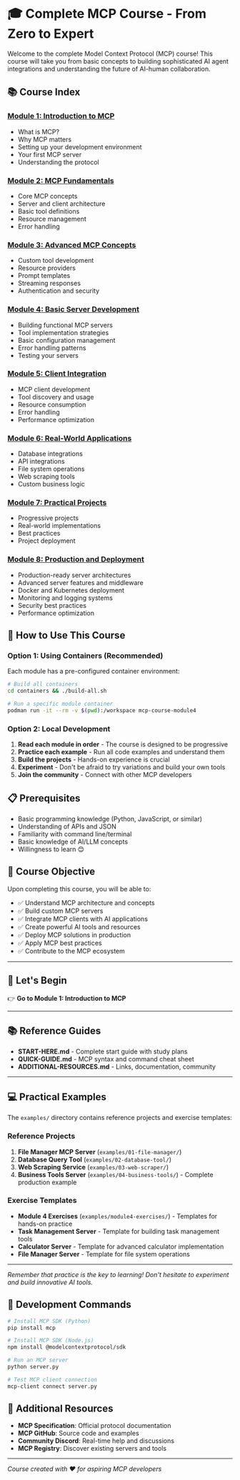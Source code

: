 # 🎓 Complete MCP Course - From Zero to Expert

Welcome to the complete Model Context Protocol (MCP) course! This course will take you from basic concepts to building sophisticated AI agent integrations and understanding the future of AI-human collaboration.

## 📚 Course Index

### **[Module 1: Introduction to MCP](module-01-introduction/README.md)**

* What is MCP?
* Why MCP matters
* Setting up your development environment
* Your first MCP server
* Understanding the protocol

### **[Module 2: MCP Fundamentals](module-02-fundamentals/README.md)**

* Core MCP concepts
* Server and client architecture
* Basic tool definitions
* Resource management
* Error handling

### **[Module 3: Advanced MCP Concepts](module-03-advanced-concepts/README.md)**

* Custom tool development
* Resource providers
* Prompt templates
* Streaming responses
* Authentication and security

### **[Module 4: Basic Server Development](module-04-server-development/README.md)**

* Building functional MCP servers
* Tool implementation strategies
* Basic configuration management
* Error handling patterns
* Testing your servers

### **[Module 5: Client Integration](module-05-client-integration/README.md)**

* MCP client development
* Tool discovery and usage
* Resource consumption
* Error handling
* Performance optimization

### **[Module 6: Real-World Applications](module-06-real-world-applications/README.md)**

* Database integrations
* API integrations
* File system operations
* Web scraping tools
* Custom business logic

### **[Module 7: Practical Projects](module-07-practical-projects/README.md)**

* Progressive projects
* Real-world implementations
* Best practices
* Project deployment

### **[Module 8: Production and Deployment](module-08-production-deployment/README.md)**

* Production-ready server architectures
* Advanced server features and middleware
* Docker and Kubernetes deployment
* Monitoring and logging systems
* Security best practices
* Performance optimization

## 🚀 How to Use This Course

### Option 1: Using Containers (Recommended)
Each module has a pre-configured container environment:

```bash
# Build all containers
cd containers && ./build-all.sh

# Run a specific module container
podman run -it --rm -v $(pwd):/workspace mcp-course-module4
```

### Option 2: Local Development
1. **Read each module in order** - The course is designed to be progressive
2. **Practice each example** - Run all code examples and understand them
3. **Build the projects** - Hands-on experience is crucial
4. **Experiment** - Don't be afraid to try variations and build your own tools
5. **Join the community** - Connect with other MCP developers

## 📋 Prerequisites

* Basic programming knowledge (Python, JavaScript, or similar)
* Understanding of APIs and JSON
* Familiarity with command line/terminal
* Basic knowledge of AI/LLM concepts
* Willingness to learn 😊

## 🎯 Course Objective

Upon completing this course, you will be able to:

* ✅ Understand MCP architecture and concepts
* ✅ Build custom MCP servers
* ✅ Integrate MCP clients with AI applications
* ✅ Create powerful AI tools and resources
* ✅ Deploy MCP solutions in production
* ✅ Apply MCP best practices
* ✅ Contribute to the MCP ecosystem

---

## 📖 Let's Begin

👉 **Go to Module 1: Introduction to MCP**

---

## 📚 Reference Guides

* **START-HERE.md** - Complete start guide with study plans
* **QUICK-GUIDE.md** - MCP syntax and command cheat sheet
* **ADDITIONAL-RESOURCES.md** - Links, documentation, community

---

## 💻 Practical Examples

The `examples/` directory contains reference projects and exercise templates:

### Reference Projects
1. **File Manager MCP Server** (`examples/01-file-manager/`)
2. **Database Query Tool** (`examples/02-database-tool/`)
3. **Web Scraping Service** (`examples/03-web-scraper/`)
4. **Business Tools Server** (`examples/04-business-tools/`) - Complete production example

### Exercise Templates
- **Module 4 Exercises** (`examples/module4-exercises/`) - Templates for hands-on practice
- **Task Management Server** - Template for building task management tools
- **Calculator Server** - Template for advanced calculator implementation
- **File Manager Server** - Template for file system operations

---

_Remember that practice is the key to learning! Don't hesitate to experiment and build innovative AI tools._

## 🔧 Development Commands

```bash
# Install MCP SDK (Python)
pip install mcp

# Install MCP SDK (Node.js)
npm install @modelcontextprotocol/sdk

# Run an MCP server
python server.py

# Test MCP client connection
mcp-client connect server.py
```

## 📖 Additional Resources

* **MCP Specification**: Official protocol documentation
* **MCP GitHub**: Source code and examples
* **Community Discord**: Real-time help and discussions
* **MCP Registry**: Discover existing servers and tools

---

*Course created with ❤️ for aspiring MCP developers*


